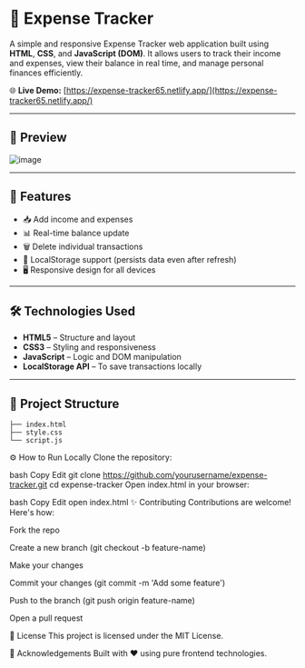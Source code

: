 # 💸 Expense Tracker

A simple and responsive Expense Tracker web application built using **HTML**, **CSS**, and **JavaScript (DOM)**. It allows users to track their income and expenses, view their balance in real time, and manage personal finances efficiently.

🌐 **Live Demo:** [https://expense-tracker65.netlify.app/](https://expense-tracker65.netlify.app/)

---

## 📸 Preview

![image](https://github.com/user-attachments/assets/02ccc43c-bf5c-40c6-8d48-cfec2b127045)

---

## 🚀 Features

- 📥 Add income and expenses
- 📊 Real-time balance update
- 🗑️ Delete individual transactions
- 💾 LocalStorage support (persists data even after refresh)
- 🖥️ Responsive design for all devices

---

## 🛠️ Technologies Used

- **HTML5** – Structure and layout
- **CSS3** – Styling and responsiveness
- **JavaScript** – Logic and DOM manipulation
- **LocalStorage API** – To save transactions locally

---

## 📂 Project Structure

```plaintext
├── index.html
├── style.css
└── script.js
```


⚙️ How to Run Locally
Clone the repository:

bash
Copy
Edit
git clone https://github.com/yourusername/expense-tracker.git
cd expense-tracker
Open index.html in your browser:

bash
Copy
Edit
open index.html
✨ Contributing
Contributions are welcome! Here's how:

Fork the repo

Create a new branch (git checkout -b feature-name)

Make your changes

Commit your changes (git commit -m 'Add some feature')

Push to the branch (git push origin feature-name)

Open a pull request

📃 License
This project is licensed under the MIT License.

🙌 Acknowledgements
Built with ❤️ using pure frontend technologies.
